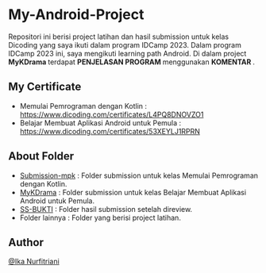 # My-Android-Project
Repositori ini berisi project latihan dan hasil submission untuk kelas Dicoding yang saya ikuti dalam program IDCamp 2023. Dalam program IDCamp 2023 ini, saya mengikuti learning path Android. Di dalam project <b> MyKDrama </b> terdapat <b> PENJELASAN PROGRAM </b> menggunakan <b> KOMENTAR </b>.

## My Certificate
- Memulai Pemrograman dengan Kotlin : https://www.dicoding.com/certificates/L4PQ8DNOVZO1
- Belajar Membuat Aplikasi Android untuk Pemula : https://www.dicoding.com/certificates/53XEYLJ1RPRN

## About Folder
- [Submission-mpk](https://github.com/ikanurfitriani/My-Android-Project/tree/master/Submission-mpk) : Folder submission untuk kelas Memulai Pemrograman dengan Kotlin.
- [MyKDrama](https://github.com/ikanurfitriani/My-Android-Project/tree/master/MyKDrama) : Folder submission untuk kelas Belajar Membuat Aplikasi Android untuk Pemula.
- [SS-BUKTI](https://github.com/ikanurfitriani/My-Android-Project/tree/master/SS-BUKTI) : Folder hasil submission setelah direview.
- Folder lainnya : Folder yang berisi project latihan.

## Author
[@Ika Nurfitriani](https://github.com/ikanurfitriani)
